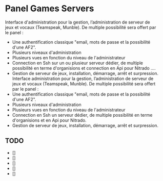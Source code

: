 # Panel Games Servers

Interface d'administration pour la gestion, l’administration de serveur de jeux et vocaux (Teamspeak, Munble). De multiple possibilité sera offert par le panel :
*	Une authentification classique "email, mots de passe et la possibilité d'une AF2".
*	Plusieurs niveaux d'administration
*	Plusieurs vues en fonction du niveau de l'administrateur 
*	Connection en Ssh sur un ou plusieur serveur dédier, de multiple possibilité en terme d'organisions et connection en Api pour Nitrado ....
*	Gestion de serveur de jeux, installation, démarrage, arrêt et surpression.
Interface administration pour la gestion, l’administration de serveur de jeux et vocaux (Teamspeak, Munble). De multiple possibilité sera offert par le panel :
*	Une authentification classique "email, mots de passe et la possibilité d'une AF2".
*	Plusieurs niveaux d'administration
*	Plusieurs vues en fonction du niveau de l'administrateur 
*	Connection en Ssh un serveur dédier, de multiple possibilité en terme d'organisions et en Api pour Nitrado.
*	Gestion de serveur de jeux, installation, démarrage, arrêt et surpression.

## TODO
- []
- []
- []
- []
- []
